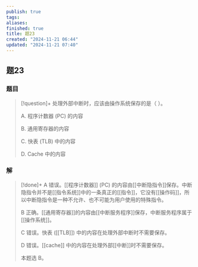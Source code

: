 ```yaml
---
publish: true
tags: 
aliases: 
finished: true
title: 题23
created: "2024-11-21 06:44"
updated: "2024-11-21 07:40"
---
```

## 题23
### 题目
> [!question]+
> 处理外部中断时，应该由操作系统保存的是（ ）。
> 
> A. 程序计数器 (PC) 的内容
> 
> B. 通用寄存器的内容
> 
> C. 快表 (TLB) 中的内容
> 
> D. Cache 中的内容
### 解
> [!done]+
> A 错误。[[程序计数器]] (PC) 的内容由[[中断隐指令]]保存。中断隐指令并不是[[指令系统]]中的一条真正的[[指令]]，它没有[[操作码]]，所以中断隐指令是一种不允许、也不可能为用户使用的特殊指令。
> 
> B 正确。[[通用寄存器]]的内容由[[中断服务程序]]保存，中断服务程序属于[[操作系统]]。
> 
> C 错误。快表 ([[TLB]]) 中的内容在处理外部中断时不需要保存。
> 
> D 错误。[[cache]] 中的内容在处理外部[[中断]]时不需要保存。
> 
> 本题选 B。